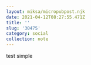 ```yaml
---
layout: miksa/micropubpost.njk
date: 2021-04-12T08:27:55.471Z
title: ''
slug: '30475'
category: social
collection: note
---
```

test simple
